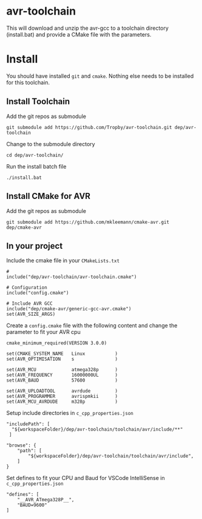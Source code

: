 # avr-toolchain
This will download and unzip the avr-gcc to a toolchain directory (install.bat) and provide a CMake file with the parameters.

# Install

You should have installed `git` and `cmake`.
Nothing else needs to be installed for this toolchain.

## Install Toolchain

Add the git repos as submodule
```
git submodule add https://github.com/Tropby/avr-toolchain.git dep/avr-toolchain
```

Change to the submodule directory
```
cd dep/avr-toolchain/
```

Run the install batch file
```
./install.bat
```

## Install CMake for AVR

Add the git repos as submodule
```
git submodule add https://github.com/mkleemann/cmake-avr.git dep/cmake-avr
```

## In your project

Include the cmake file in your `CMakeLists.txt`
```
# 
include("dep/avr-toolchain/avr-toolchain.cmake")

# Configuration
include("config.cmake")

# Include AVR GCC 
include("dep/cmake-avr/generic-gcc-avr.cmake")
set(AVR_SIZE_ARGS)
```

Create a `config.cmake` file with the following content and change the parameter to fit your AVR cpu
```
cmake_minimum_required(VERSION 3.0.0)

set(CMAKE_SYSTEM_NAME   Linux           )
set(AVR_OPTIMISATION    s               )

set(AVR_MCU             atmega328p      )
set(AVR_FREQUENCY       16000000UL      )
set(AVR_BAUD            57600           )

set(AVR_UPLOADTOOL      avrdude         )
set(AVR_PROGRAMMER      avrispmkii      )
set(AVR_MCU_AVRDUDE     m328p           )
```

Setup include directories in `c_cpp_properties.json`
```
"includePath": [
  "${workspaceFolder}/dep/avr-toolchain/toolchain/avr/include/**"
 ]
```
```
"browse": {
    "path": [
        "${workspaceFolder}/dep/avr-toolchain/toolchain/avr/include",
    ]
}
```

Set defines to fit your CPU and Baud for VSCode IntelliSense in `c_cpp_properties.json`
```
"defines": [
    "__AVR_ATmega328P__",
    "BAUD=9600"
]
```


